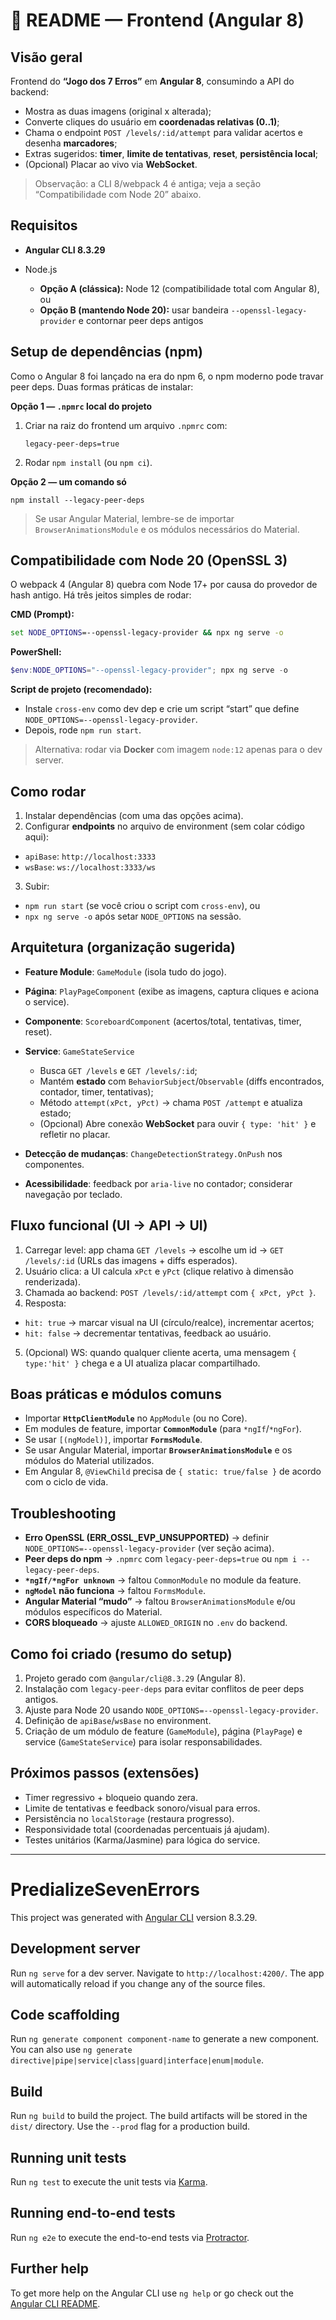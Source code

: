 # 📄 README — Frontend (Angular 8)

## Visão geral

Frontend do **“Jogo dos 7 Erros”** em **Angular 8**, consumindo a API do backend:

* Mostra as duas imagens (original x alterada);
* Converte cliques do usuário em **coordenadas relativas (0..1)**;
* Chama o endpoint `POST /levels/:id/attempt` para validar acertos e desenha **marcadores**;
* Extras sugeridos: **timer**, **limite de tentativas**, **reset**, **persistência local**;
* (Opcional) Placar ao vivo via **WebSocket**.

> Observação: a CLI 8/webpack 4 é antiga; veja a seção “Compatibilidade com Node 20” abaixo.

## Requisitos

* **Angular CLI 8.3.29**
* Node.js

  * **Opção A (clássica):** Node 12 (compatibilidade total com Angular 8), ou
  * **Opção B (mantendo Node 20):** usar bandeira `--openssl-legacy-provider` e contornar peer deps antigos

## Setup de dependências (npm)

Como o Angular 8 foi lançado na era do npm 6, o npm moderno pode travar peer deps. Duas formas práticas de instalar:

**Opção 1 — `.npmrc` local do projeto**

1. Criar na raiz do frontend um arquivo `.npmrc` com:

   ```
   legacy-peer-deps=true
   ```
2. Rodar `npm install` (ou `npm ci`).

**Opção 2 — um comando só**

```
npm install --legacy-peer-deps
```

> Se usar Angular Material, lembre-se de importar `BrowserAnimationsModule` e os módulos necessários do Material.

## Compatibilidade com Node 20 (OpenSSL 3)

O webpack 4 (Angular 8) quebra com Node 17+ por causa do provedor de hash antigo. Há três jeitos simples de rodar:

**CMD (Prompt):**

```bat
set NODE_OPTIONS=--openssl-legacy-provider && npx ng serve -o
```

**PowerShell:**

```powershell
$env:NODE_OPTIONS="--openssl-legacy-provider"; npx ng serve -o
```

**Script de projeto (recomendado):**

* Instale `cross-env` como dev dep e crie um script “start” que define `NODE_OPTIONS=--openssl-legacy-provider`.
* Depois, rode `npm run start`.

> Alternativa: rodar via **Docker** com imagem `node:12` apenas para o dev server.

## Como rodar

1. Instalar dependências (com uma das opções acima).
2. Configurar **endpoints** no arquivo de environment (sem colar código aqui):

  * `apiBase`: `http://localhost:3333`
  * `wsBase`: `ws://localhost:3333/ws`
3. Subir:

  * `npm run start` (se você criou o script com `cross-env`), ou
  * `npx ng serve -o` após setar `NODE_OPTIONS` na sessão.

## Arquitetura (organização sugerida)

* **Feature Module**: `GameModule` (isola tudo do jogo).
* **Página**: `PlayPageComponent` (exibe as imagens, captura cliques e aciona o service).
* **Componente**: `ScoreboardComponent` (acertos/total, tentativas, timer, reset).
* **Service**: `GameStateService`

  * Busca `GET /levels` e `GET /levels/:id`;
  * Mantém **estado** com `BehaviorSubject`/`Observable` (diffs encontrados, contador, timer, tentativas);
  * Método `attempt(xPct, yPct)` → chama `POST /attempt` e atualiza estado;
  * (Opcional) Abre conexão **WebSocket** para ouvir `{ type: 'hit' }` e refletir no placar.
* **Detecção de mudanças**: `ChangeDetectionStrategy.OnPush` nos componentes.
* **Acessibilidade**: feedback por `aria-live` no contador; considerar navegação por teclado.

## Fluxo funcional (UI → API → UI)

1. Carregar level: app chama `GET /levels` → escolhe um id → `GET /levels/:id` (URLs das imagens + diffs esperados).
2. Usuário clica: a UI calcula `xPct` e `yPct` (clique relativo à dimensão renderizada).
3. Chamada ao backend: `POST /levels/:id/attempt` com `{ xPct, yPct }`.
4. Resposta:

  * `hit: true` → marcar visual na UI (círculo/realce), incrementar acertos;
  * `hit: false` → decrementar tentativas, feedback ao usuário.
5. (Opcional) WS: quando qualquer cliente acerta, uma mensagem `{ type:'hit' }` chega e a UI atualiza placar compartilhado.

## Boas práticas e módulos comuns

* Importar **`HttpClientModule`** no `AppModule` (ou no Core).
* Em modules de feature, importar **`CommonModule`** (para `*ngIf`/`*ngFor`).
* Se usar `[(ngModel)]`, importar **`FormsModule`**.
* Se usar Angular Material, importar **`BrowserAnimationsModule`** e os módulos do Material utilizados.
* Em Angular 8, `@ViewChild` precisa de `{ static: true/false }` de acordo com o ciclo de vida.

## Troubleshooting

* **Erro OpenSSL (ERR\_OSSL\_EVP\_UNSUPPORTED)** → definir `NODE_OPTIONS=--openssl-legacy-provider` (ver seção acima).
* **Peer deps do npm** → `.npmrc` com `legacy-peer-deps=true` ou `npm i --legacy-peer-deps`.
* **`*ngIf/*ngFor unknown`** → faltou `CommonModule` no module da feature.
* **`ngModel` não funciona** → faltou `FormsModule`.
* **Angular Material “mudo”** → faltou `BrowserAnimationsModule` e/ou módulos específicos do Material.
* **CORS bloqueado** → ajuste `ALLOWED_ORIGIN` no `.env` do backend.

## Como foi criado (resumo do setup)

1. Projeto gerado com `@angular/cli@8.3.29` (Angular 8).
2. Instalação com `legacy-peer-deps` para evitar conflitos de peer deps antigos.
3. Ajuste para Node 20 usando `NODE_OPTIONS=--openssl-legacy-provider`.
4. Definição de `apiBase`/`wsBase` no environment.
5. Criação de um módulo de feature (`GameModule`), página (`PlayPage`) e service (`GameStateService`) para isolar responsabilidades.

## Próximos passos (extensões)

* Timer regressivo + bloqueio quando zera.
* Limite de tentativas e feedback sonoro/visual para erros.
* Persistência no `localStorage` (restaura progresso).
* Responsividade total (coordenadas percentuais já ajudam).
* Testes unitários (Karma/Jasmine) para lógica do service.

---

# PredializeSevenErrors

This project was generated with [Angular CLI](https://github.com/angular/angular-cli) version 8.3.29.

## Development server

Run `ng serve` for a dev server. Navigate to `http://localhost:4200/`. The app will automatically reload if you change any of the source files.

## Code scaffolding

Run `ng generate component component-name` to generate a new component. You can also use `ng generate directive|pipe|service|class|guard|interface|enum|module`.

## Build

Run `ng build` to build the project. The build artifacts will be stored in the `dist/` directory. Use the `--prod` flag for a production build.

## Running unit tests

Run `ng test` to execute the unit tests via [Karma](https://karma-runner.github.io).

## Running end-to-end tests

Run `ng e2e` to execute the end-to-end tests via [Protractor](http://www.protractortest.org/).

## Further help

To get more help on the Angular CLI use `ng help` or go check out the [Angular CLI README](https://github.com/angular/angular-cli/blob/master/README.md).
